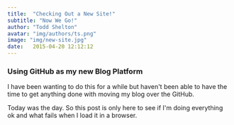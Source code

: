 ```yaml
---
title:  "Checking Out a New Site!"
subtitle: "Now We Go!"
author: "Todd Shelton"
avatar: "img/authors/ts.png"
image: "img/new-site.jpg"
date:   2015-04-20 12:12:12
---
```


### Using GitHub as my new Blog Platform

 I have been wanting to do this for a while but haven't been able to have the time to get anything done with moving my blog over the GitHub. 

 Today was the day. So this post is only here to see if I'm doing everything ok and what fails when I load it in a browser. 
